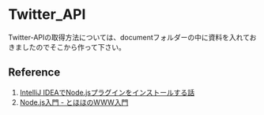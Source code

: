 # Twitter_API

Twitter-APIの取得方法については、documentフォルダーの中に資料を入れておきましたのでそこから作って下さい。

## Reference
1. [IntelliJ IDEAでNode.jsプラグインをインストールする話](https://www.1ft-seabass.jp/memo/2013/11/16/intellij-idea-node-js-plugin-install/)
2. [Node.js入門 - とほほのWWW入門](http://www.tohoho-web.com/ex/nodejs.html)
